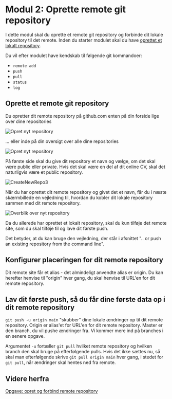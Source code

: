 # Modul 2: Oprette remote git repository

I dette modul skal du oprette et remote git repository og forbinde dit lokale repository til det remote. Inden du starter modulet skal du have [oprettet et lokalt repository](https://github.com/AspIT-Hanne/github/tree/master/Modul1-Oprette%20lokalt%20repository).

Du vil efter modulet have kendskab til følgende git kommandoer:
* `remote add`
* `push`
* `pull`
* `status`
* `log`

## Oprette et remote git repository
Du opretter dit remote repository på github.com enten på din forside lige over dine repositories

![Opret nyt repository](https://user-images.githubusercontent.com/57984239/111613334-b12df280-87de-11eb-8cc4-ba1d273f976b.JPG)


... eller inde på din oversigt over alle dine repositories

![Opret nyt repository](https://user-images.githubusercontent.com/57984239/111613339-b25f1f80-87de-11eb-8662-6511212e5ef3.JPG)


På første side skal du give dit repository et navn og vælge, om det skal være public eller private. Hvis det skal være en del af dit online CV, skal det naturligvis være et public repository.

![CreateNewRepo3](https://user-images.githubusercontent.com/57984239/111613343-b3904c80-87de-11eb-9c79-d0aefaab7b32.JPG)


Når du har oprettet dit remote repository og givet det et navn, får du i næste skærmbillede en vejledning til, hvordan du kobler dit lokale repository sammen med dit remote repository.

![Overblik over nyt repository](https://user-images.githubusercontent.com/57984239/111612967-4f6d8880-87de-11eb-8ecb-2861b2dee6b6.JPG)


Da du allerede har oprettet et lokalt repository, skal du kun tilføje det remote site, som du skal tilføje til og lave dit første push.

Det betyder, at du kan bruge den vejledning, der står i afsnittet ".. or push an existing repository from the command line".

## Konfigurer placeringen for dit remote repository

Dit remote site får et alias - det almindeligt anvendte alias er origin. Du kan herefter henvise til "origin" hver gang, du skal henvise til URL'en for dit remote repository.

## Lav dit første push, så du får dine første data op i dit remote repository

`git push -u origin main` "skubber" dine lokale ændringer op til dit remote repository. Origin er alias'et for URL'en for dit remote repository. Master er den branch, du vil pushe ændringer fra. Vi kommer mere ind på branches i en senere opgave.

Argumentet `-u` fortæller `git pull` hvilket remote repository og hvilken branch den skal bruge på efterfølgende pulls. Hvis det ikke sættes nu, så skal man efterfølgende skrive `git pull origin main` hver gang, i stedet for `git pull`, når ændringer skal hentes ned fra remote. 

## Videre herfra
[Opgave: opret og forbind remote repository](https://github.com/AspIT-Hanne/github/blob/master/Modul2-Ops%C3%A6tte%20remote%20repository/opgave17.md)
